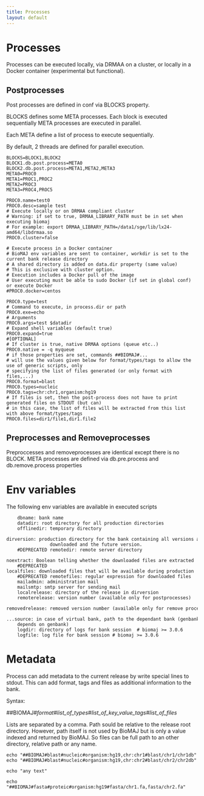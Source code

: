 ```yaml
---
title: Processes
layout: default
---
```


# Processes

Processes can be executed locally, via DRMAA on a cluster, or locally in a Docker container (experimental but functional).

## Postprocesses

Post processes are defined in conf via BLOCKS property.

BLOCKS defines some META processes. Each block is executed sequentially
META processes are executed in parallel.

Each META define a list of process to execute sequentially.

By default, 2 threads are defined for parallel execution.

    BLOCKS=BLOCK1,BLOCK2
    BLOCK1.db.post.process=META0
    BLOCK2.db.post.process=META1,META2,META3
    META0=PROC0
    META1=PROC1,PROC2
    META2=PROC3
    META3=PROC4,PROC5

    PROC0.name=test0
    PROC0.desc=sample test
    # Execute locally or on DRMAA compliant cluster
    # Warning: if set to true, DRMAA_LIBRARY_PATH must be in set when executing biomaj
    # For example: export DRMAA_LIBRARY_PATH=/data1/sge/lib/lx24-amd64/libdrmaa.so
    PROC0.cluster=false

    # Execute process in a Docker container
    # BioMAJ env variables are sent to container, workdir is set to the current bank release directory
    # A shared directory is added on data.dir property (same value)
    # This is exclusive with cluster option.
    # Execution includes a Docker pull of the image
    # User executing must be able to sudo Docker (if set in global conf) or execute Docker
    #PROC0.docker=centos

    PROC0.type=test
    # Command to execute, in process.dir or path
    PROC0.exe=echo
    # Arguments
    PROC0.args=test $datadir
    # Expand shell variables (default true)
    PROC0.expand=true
    #[OPTIONAL]
    # If cluster is true, native DRMAA options (queue etc..)
    PROC0.native = -q myqueue
    # if those properties are set, commands ##BIOMAJ#...
    # will use the values given below for format/types/tags to allow the use of generic scripts, only
    # specifying the list of files generated (or only format with files,...)
    PROC0.format=blast
    PROC0.types=nucleic
    PROC0.tags=chr:chr1,organism:hg19
    # If files is set, then the post-process does not have to print generated files on STDOUT (but can)
    # in this case, the list of files will be extracted from this list with above format/types/tags
    PROC0.files=dir1/file1,dir1.file2


## Preprocesses and Removeprocesses

Preproccesses and removeprocesses are identical except there is no BLOCK.
META processes are defined via db.pre.process and db.remove.process properties

# Env variables

The following env variables are available in executed scripts

        dbname: bank name
        datadir: root directory for all production directories
        offlinedir: temporary directory
        dirversion: production directory for the bank containing all versions already 
                    downloaded and the future version. 
        #DEPRECATED remotedir: remote server directory
        noextract: Boolean telling whether the downloaded files are extracted
        #DEPRECATED localfiles: downloaded files that will be available during production
        #DEPRECATED remotefiles: regular expression for downloaded files
        mailadmin: administration mail
        mailsmtp: smtp server for sending mail
        localrelease: directory of the release in dirversion
        remoterelease: version number (available only for post­processes)
        removedrelease: removed version number (available only for remove processes)
        ...source: in case of virtual bank, path to the dependant bank (genbanksource if 
        depends on genbank)
        logdir: directory of logs for bank session  # biomaj >= 3.0.6
        logfile: log file for bank session # biomaj >= 3.0.6

# Metadata

Process can add metadata to the current release by write special lines to stdout.
This can add format, tags and files as additional information to the bank.

Syntax:

  ##BIOMAJ#*format*#*list_of_types*#*list_of_key_value_tags*#*list_of_files*

Lists are separated by a comma. Path sould be relative to the release root directory. However, path itself is not used by BioMAJ but is only a value indexed and returned by BioMAJ. So files can be full path to an other directory, relative path or any name.

```
echo "##BIOMAJ#blast#nucleic#organism:hg19,chr:chr1#blast/chr1/chr1db"
echo "##BIOMAJ#blast#nucleic#organism:hg19,chr:chr2#blast/chr2/chr2db"

echo "any text"

echo "##BIOMAJ#fasta#proteic#organism:hg19#fasta/chr1.fa,fasta/chr2.fa"

```
